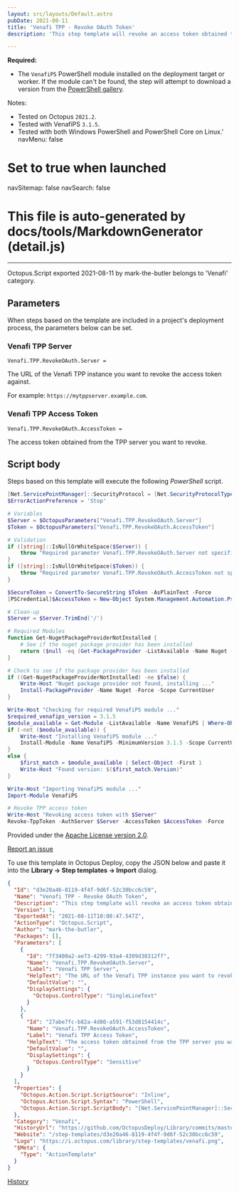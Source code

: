 ```yaml
---
layout: src/layouts/Default.astro
pubDate: 2021-08-11
title: 'Venafi TPP - Revoke OAuth Token'
description: 'This step template will revoke an access token obtained through a Venafi TPP instance using the VenafiPS PowerShell module's [Revoke-TppToken](https://venafips.readthedocs.io/en/latest/functions/Revoke-TppToken/) function.

---
```


**Required:** 
- The `VenafiPS` PowerShell module installed on the deployment target or worker. If the module can't be found, the step will attempt to download a version from the [PowerShell gallery](https://www.powershellgallery.com/packages/VenafiPS).

Notes:

- Tested on Octopus `2021.2`.
- Tested with VenafiPS `3.1.5`.
- Tested with both Windows PowerShell and PowerShell Core on Linux.'
navMenu: false
# Set to true when launched
navSitemap: false
navSearch: false
# This file is auto-generated by docs/tools/MarkdownGenerator (detail.js)
---

Octopus.Script exported 2021-08-11 by mark-the-butler belongs to 'Venafi' category.

## Parameters

When steps based on the template are included in a project's deployment process, the parameters below can be set.


<div class="param">

### Venafi TPP Server

`Venafi.TPP.RevokeOAuth.Server = `

The URL of the Venafi TPP instance you want to revoke the access token against.

For example: `https://mytppserver.example.com`.

</div>
        
<div class="param">

### Venafi TPP Access Token

`Venafi.TPP.RevokeOAuth.AccessToken = `

The access token obtained from the TPP server you want to revoke.

</div>
        

## Script body

Steps based on this template will execute the following *PowerShell* script.

```powershell
[Net.ServicePointManager]::SecurityProtocol = [Net.SecurityProtocolType]::Tls12
$ErrorActionPreference = 'Stop'

# Variables
$Server = $OctopusParameters["Venafi.TPP.RevokeOAuth.Server"]
$Token = $OctopusParameters["Venafi.TPP.RevokeOAuth.AccessToken"]

# Validation
if ([string]::IsNullOrWhiteSpace($Server)) {
    throw "Required parameter Venafi.TPP.RevokeOAuth.Server not specified"
}
if ([string]::IsNullOrWhiteSpace($Token)) {
    throw "Required parameter Venafi.TPP.RevokeOAuth.AccessToken not specified"
}

$SecureToken = ConvertTo-SecureString $Token -AsPlainText -Force
[PSCredential]$AccessToken = New-Object System.Management.Automation.PsCredential("token", $SecureToken)

# Clean-up
$Server = $Server.TrimEnd('/')

# Required Modules
function Get-NugetPackageProviderNotInstalled {
    # See if the nuget package provider has been installed
    return ($null -eq (Get-PackageProvider -ListAvailable -Name Nuget -ErrorAction SilentlyContinue))
}

# Check to see if the package provider has been installed
if ((Get-NugetPackageProviderNotInstalled) -ne $false) {
    Write-Host "Nuget package provider not found, installing ..."    
    Install-PackageProvider -Name Nuget -Force -Scope CurrentUser
}

Write-Host "Checking for required VenafiPS module ..."
$required_venafips_version = 3.1.5
$module_available = Get-Module -ListAvailable -Name VenafiPS | Where-Object { $_.Version -ge $required_venafips_version }
if (-not ($module_available)) {
    Write-Host "Installing VenafiPS module ..."
    Install-Module -Name VenafiPS -MinimumVersion 3.1.5 -Scope CurrentUser -Force
}
else {
    $first_match = $module_available | Select-Object -First 1 
    Write-Host "Found version: $($first_match.Version)"
}

Write-Host "Importing VenafiPS module ..."
Import-Module VenafiPS

# Revoke TPP access token
Write-Host "Revoking access token with $Server"
Revoke-TppToken -AuthServer $Server -AccessToken $AccessToken -Force
```

Provided under the [Apache License version 2.0](https://github.com/OctopusDeploy/Library/blob/master/LICENSE.txt).

[Report an issue](https://github.com/OctopusDeploy/Library/issues/new?assignees=&labels=&projects=&template=bug-report.yml&title=Issue%20with%20Venafi%20TPP%20-%20Revoke%20OAuth%20Token&step-template=Venafi%20TPP%20-%20Revoke%20OAuth%20Token)

<div class="get-json">

To use this template in Octopus Deploy, copy the JSON below and paste it into the **Library → Step templates → Import** dialog.

```json
{
  "Id": "d3e20a46-8119-4f4f-9d6f-52c30bcc6c59",
  "Name": "Venafi TPP - Revoke OAuth Token",
  "Description": "This step template will revoke an access token obtained through a Venafi TPP instance using the VenafiPS PowerShell module's [Revoke-TppToken](https://venafips.readthedocs.io/en/latest/functions/Revoke-TppToken/) function.\n\n---\n\n**Required:** \n- The `VenafiPS` PowerShell module installed on the deployment target or worker. If the module can't be found, the step will attempt to download a version from the [PowerShell gallery](https://www.powershellgallery.com/packages/VenafiPS).\n\nNotes:\n\n- Tested on Octopus `2021.2`.\n- Tested with VenafiPS `3.1.5`.\n- Tested with both Windows PowerShell and PowerShell Core on Linux.",
  "Version": 1,
  "ExportedAt": "2021-08-11T10:08:47.547Z",
  "ActionType": "Octopus.Script",
  "Author": "mark-the-butler",
  "Packages": [],
  "Parameters": [
    {
      "Id": "7f3400a2-ae73-4299-93a4-4309d38312ff",
      "Name": "Venafi.TPP.RevokeOAuth.Server",
      "Label": "Venafi TPP Server",
      "HelpText": "The URL of the Venafi TPP instance you want to revoke the access token against.\n\nFor example: `https://mytppserver.example.com`.",
      "DefaultValue": "",
      "DisplaySettings": {
        "Octopus.ControlType": "SingleLineText"
      }
    },
    {
      "Id": "27abe7fc-b82a-4d80-a591-f53d8154414c",
      "Name": "Venafi.TPP.RevokeOAuth.AccessToken",
      "Label": "Venafi TPP Access Token",
      "HelpText": "The access token obtained from the TPP server you want to revoke.",
      "DefaultValue": "",
      "DisplaySettings": {
        "Octopus.ControlType": "Sensitive"
      }
    }
  ],
  "Properties": {
    "Octopus.Action.Script.ScriptSource": "Inline",
    "Octopus.Action.Script.Syntax": "PowerShell",
    "Octopus.Action.Script.ScriptBody": "[Net.ServicePointManager]::SecurityProtocol = [Net.SecurityProtocolType]::Tls12\n$ErrorActionPreference = 'Stop'\n\n# Variables\n$Server = $OctopusParameters[\"Venafi.TPP.RevokeOAuth.Server\"]\n$Token = $OctopusParameters[\"Venafi.TPP.RevokeOAuth.AccessToken\"]\n\n# Validation\nif ([string]::IsNullOrWhiteSpace($Server)) {\n    throw \"Required parameter Venafi.TPP.RevokeOAuth.Server not specified\"\n}\nif ([string]::IsNullOrWhiteSpace($Token)) {\n    throw \"Required parameter Venafi.TPP.RevokeOAuth.AccessToken not specified\"\n}\n\n$SecureToken = ConvertTo-SecureString $Token -AsPlainText -Force\n[PSCredential]$AccessToken = New-Object System.Management.Automation.PsCredential(\"token\", $SecureToken)\n\n# Clean-up\n$Server = $Server.TrimEnd('/')\n\n# Required Modules\nfunction Get-NugetPackageProviderNotInstalled {\n    # See if the nuget package provider has been installed\n    return ($null -eq (Get-PackageProvider -ListAvailable -Name Nuget -ErrorAction SilentlyContinue))\n}\n\n# Check to see if the package provider has been installed\nif ((Get-NugetPackageProviderNotInstalled) -ne $false) {\n    Write-Host \"Nuget package provider not found, installing ...\"    \n    Install-PackageProvider -Name Nuget -Force -Scope CurrentUser\n}\n\nWrite-Host \"Checking for required VenafiPS module ...\"\n$required_venafips_version = 3.1.5\n$module_available = Get-Module -ListAvailable -Name VenafiPS | Where-Object { $_.Version -ge $required_venafips_version }\nif (-not ($module_available)) {\n    Write-Host \"Installing VenafiPS module ...\"\n    Install-Module -Name VenafiPS -MinimumVersion 3.1.5 -Scope CurrentUser -Force\n}\nelse {\n    $first_match = $module_available | Select-Object -First 1 \n    Write-Host \"Found version: $($first_match.Version)\"\n}\n\nWrite-Host \"Importing VenafiPS module ...\"\nImport-Module VenafiPS\n\n# Revoke TPP access token\nWrite-Host \"Revoking access token with $Server\"\nRevoke-TppToken -AuthServer $Server -AccessToken $AccessToken -Force"
  },
  "Category": "Venafi",
  "HistoryUrl": "https://github.com/OctopusDeploy/Library/commits/master/step-templates//opt/buildagent/work/75443764cd38076d/step-templates/venafi-tpp-revoke-oauth-token.json",
  "Website": "/step-templates/d3e20a46-8119-4f4f-9d6f-52c30bcc6c59",
  "Logo": "https://i.octopus.com/library/step-templates/venafi.png",
  "$Meta": {
    "Type": "ActionTemplate"
  }
}
```

[History](https://github.com/OctopusDeploy/Library/commits/master/step-templates/https://github.com/OctopusDeploy/Library/commits/master/step-templates//opt/buildagent/work/75443764cd38076d/step-templates/venafi-tpp-revoke-oauth-token.json)

</div>
